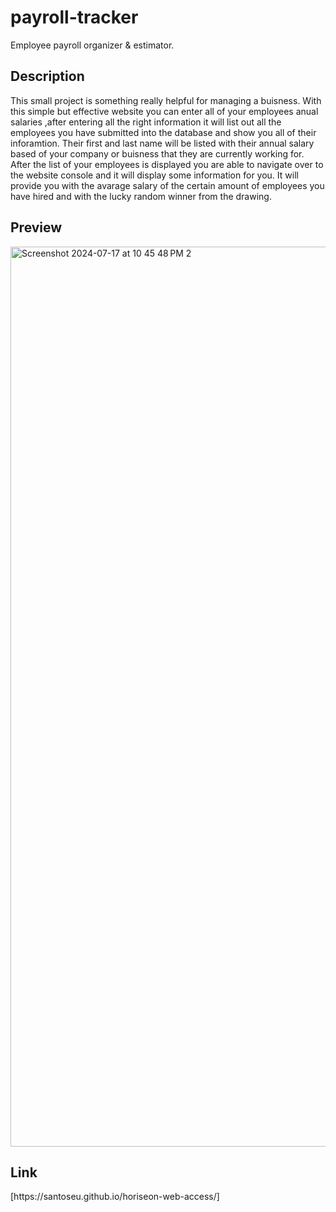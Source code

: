 <h1>payroll-tracker</h1>
<p>Employee payroll organizer & estimator.</p>


<h2>Description</h2>
<p>This small project is something really helpful for managing a buisness. With this simple but effective website you can enter all of your employees anual salaries ,after entering all the right information it will list out all the employees you have submitted into the database and show you all of their inforamtion. Their first and last name will be listed with their annual salary based of your company or buisness that they are currently working for. After the list of your employees is displayed you are able to navigate over to the website console and it will display some information for you. It will provide you with the avarage salary of the certain amount of employees you have hired and with the lucky random winner from the drawing.</p> 


<h2>Preview</h2>
<img <img width="1440" alt="Screenshot 2024-07-17 at 10 45 48 PM 2" src="https://github.com/user-attachments/assets/70027a15-08dc-4814-a658-8f4dbce81dd3">
 






<h2>Link</h2>
[https://santoseu.github.io/horiseon-web-access/]

